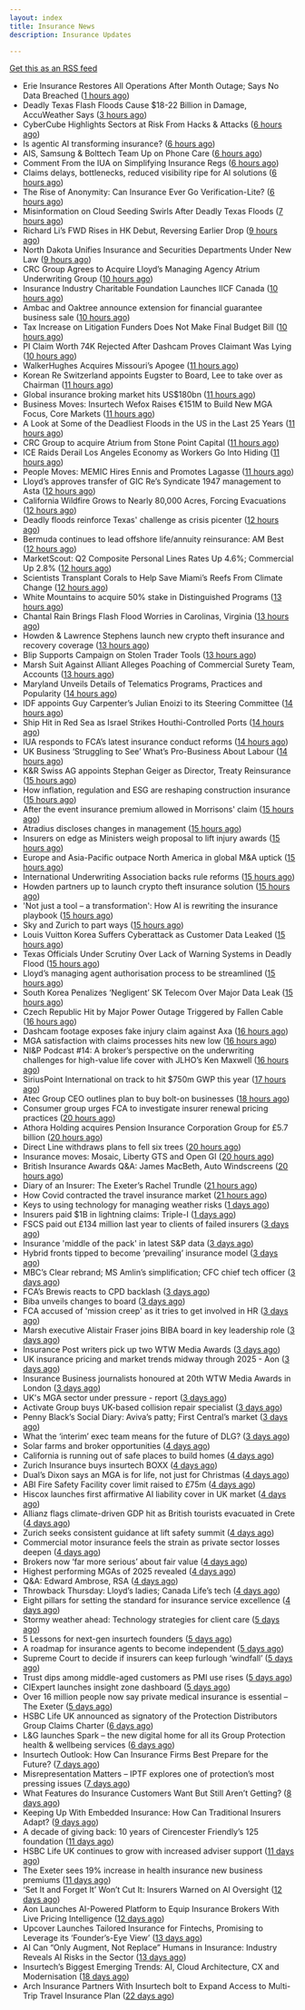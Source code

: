 ```yaml
---
layout: index
title: Insurance News
description: Insurance Updates

---
```


[Get this as an RSS feed](/insurance.rss)

<!-- news_marker starts -->
- Erie Insurance Restores All Operations After Month Outage; Says No Data Breached ([1 hours ago](https://www.insurancejournal.com/news/east/2025/07/07/830645.htm))
- Deadly Texas Flash Floods Cause $18-22 Billion in Damage, AccuWeather Says ([3 hours ago](https://www.insurancejournal.com/news/southcentral/2025/07/07/830621.htm))
- CyberCube Highlights Sectors at Risk From Hacks & Attacks ([6 hours ago](https://insurance-edge.net/2025/07/07/cybercube-highlights-sectors-at-risk-from-hacks-attacks/))
- Is agentic AI transforming insurance? ([6 hours ago](https://www.dig-in.com/opinion/is-agentic-ai-transforming-insurance))
- AIS, Samsung & Bolttech Team Up on Phone Care ([6 hours ago](https://insurance-edge.net/2025/07/07/ais-samsung-bolttech-team-up-on-phone-care/))
- Comment From the IUA on Simplifying Insurance Regs ([6 hours ago](https://insurance-edge.net/2025/07/07/comment-from-the-iua-on-simplifying-insurance-regs/))
- Claims delays, bottlenecks, reduced visibility ripe for AI solutions ([6 hours ago](https://www.dig-in.com/news/claims-delays-bottlenecks-visibility-ripe-for-ai-solutions))
- The Rise of Anonymity: Can Insurance Ever Go Verification-Lite? ([6 hours ago](https://insurance-edge.net/2025/07/07/the-rise-of-anonymity-can-insurance-ever-go-verification-lite/))
- Misinformation on Cloud Seeding Swirls After Deadly Texas Floods ([7 hours ago](https://www.insurancejournal.com/news/southcentral/2025/07/07/830597.htm))
- Richard Li’s FWD Rises in HK Debut, Reversing Earlier Drop ([9 hours ago](https://www.insurancejournal.com/news/international/2025/07/07/830542.htm))
- North Dakota Unifies Insurance and Securities Departments Under New Law ([9 hours ago](https://www.insurancejournal.com/news/midwest/2025/07/07/830567.htm))
- CRC Group Agrees to Acquire Lloyd’s Managing Agency Atrium Underwriting Group ([10 hours ago](https://www.insurancejournal.com/news/international/2025/07/07/830563.htm))
- Insurance Industry Charitable Foundation Launches IICF Canada ([10 hours ago](https://www.insurancejournal.com/services/newswire/2025/07/07/830559.htm))
- Ambac and Oaktree announce extension for financial guarantee business sale ([10 hours ago](https://www.reinsurancene.ws/ambac-and-oaktree-announce-extension-for-financial-guarantee-business-sale/))
- Tax Increase on Litigation Funders Does Not Make Final Budget Bill ([10 hours ago](https://www.insurancejournal.com/news/national/2025/07/07/830534.htm))
- PI Claim Worth 74K Rejected After Dashcam Proves Claimant Was Lying ([10 hours ago](https://insurance-edge.net/2025/07/07/pi-claim-worth-74k-rejected-after-dashcam-proves-claimant-was-lying/))
- WalkerHughes Acquires Missouri’s Apogee ([11 hours ago](https://www.insurancejournal.com/news/midwest/2025/07/07/830544.htm))
- Korean Re Switzerland appoints Eugster to Board, Lee to take over as Chairman ([11 hours ago](https://www.reinsurancene.ws/korean-re-switzerland-appoints-eugster-to-board-lee-to-take-over-as-chairman/))
- Global insurance broking market hits US$180bn ([11 hours ago](https://www.insurancebusinessmag.com/uk/news/breaking-news/global-insurance-broking-market-hits-us180bn-541683.aspx))
- Business Moves: Insurtech Wefox Raises €151M to Build New MGA Focus, Core Markets ([11 hours ago](https://www.insurancejournal.com/news/international/2025/07/07/830537.htm))
- A Look at Some of the Deadliest Floods in the US in the Last 25 Years ([11 hours ago](https://www.insurancejournal.com/news/national/2025/07/07/830523.htm))
- CRC Group to acquire Atrium from Stone Point Capital ([11 hours ago](https://www.reinsurancene.ws/crc-group-to-acquire-atrium-from-stone-point-capital/))
- ICE Raids Derail Los Angeles Economy as Workers Go Into Hiding ([11 hours ago](https://www.insurancejournal.com/news/west/2025/07/07/830529.htm))
- People Moves: MEMIC Hires Ennis and Promotes Lagasse ([11 hours ago](https://www.insurancejournal.com/news/east/2025/07/07/830184.htm))
- Lloyd’s approves transfer of GIC Re’s Syndicate 1947 management to Asta ([12 hours ago](https://www.reinsurancene.ws/lloyds-approves-transfer-of-gic-res-syndicate-1947-management-to-asta/))
- California Wildfire Grows to Nearly 80,000 Acres, Forcing Evacuations ([12 hours ago](https://www.insurancejournal.com/news/west/2025/07/07/830522.htm))
- Deadly floods reinforce Texas' challenge as crisis picenter ([12 hours ago](https://www.dig-in.com/articles/deadly-floods-reinforce-texas-challenge-as-crisis-picenter))
- Bermuda continues to lead offshore life/annuity reinsurance: AM Best ([12 hours ago](https://www.reinsurancene.ws/bermuda-continues-to-lead-offshore-life-annuity-reinsurance-am-best/))
- MarketScout: Q2 Composite Personal Lines Rates Up 4.6%; Commercial Up 2.8% ([12 hours ago](https://www.insurancejournal.com/news/national/2025/07/07/830511.htm))
- Scientists Transplant Corals to Help Save Miami’s Reefs From Climate Change ([12 hours ago](https://www.insurancejournal.com/news/southeast/2025/07/07/830514.htm))
- White Mountains to acquire 50% stake in Distinguished Programs ([13 hours ago](https://www.reinsurancene.ws/white-mountains-to-acquire-50-stake-in-distinguished-programs/))
- Chantal Rain Brings Flash Flood Worries in Carolinas, Virginia ([13 hours ago](https://www.insurancejournal.com/news/southeast/2025/07/07/830501.htm))
- Howden & Lawrence Stephens launch new crypto theft insurance and recovery coverage ([13 hours ago](https://www.reinsurancene.ws/howden-lawrence-stephens-launch-new-crypto-theft-insurance-and-recovery-coverage/))
- Blip Supports Campaign on Stolen Trader Tools ([13 hours ago](https://insurance-edge.net/2025/07/07/blip-supports-campaign-on-stolen-trader-tools/))
- Marsh Suit Against Alliant Alleges Poaching of Commercial Surety Team, Accounts ([13 hours ago](https://www.insurancejournal.com/news/national/2025/07/07/830360.htm))
- Maryland Unveils Details of Telematics Programs, Practices and Popularity ([14 hours ago](https://www.insurancejournal.com/news/east/2025/07/07/830458.htm))
- IDF appoints Guy Carpenter’s Julian Enoizi to its Steering Committee ([14 hours ago](https://www.reinsurancene.ws/idf-appoints-guy-carpenters-julian-enoizi-to-its-steering-committee/))
- Ship Hit in Red Sea as Israel Strikes Houthi-Controlled Ports ([14 hours ago](https://www.insurancejournal.com/news/international/2025/07/07/830465.htm))
- IUA responds to FCA’s latest insurance conduct reforms ([14 hours ago](https://www.reinsurancene.ws/iua-responds-to-fcas-latest-insurance-conduct-reforms/))
- UK Business ‘Struggling to See’ What’s Pro-Business About Labour ([14 hours ago](https://www.insurancejournal.com/news/international/2025/07/07/830420.htm))
- K&R Swiss AG appoints Stephan Geiger as Director, Treaty Reinsurance ([15 hours ago](https://www.reinsurancene.ws/kr-swiss-ag-appoints-stephan-geiger-as-director-treaty-reinsurance/))
- How inflation, regulation and ESG are reshaping construction insurance ([15 hours ago](https://www.insurancebusinessmag.com/uk/tv/how-inflation-regulation-and-esg-are-reshaping-construction-insurance-541632.aspx))
- After the event insurance premium allowed in Morrisons' claim ([15 hours ago](https://www.insurancebusinessmag.com/uk/news/legal-insights/after-the-event-insurance-premium-allowed-in-morrisons-claim-541630.aspx))
- Atradius discloses changes in management ([15 hours ago](https://www.insurancebusinessmag.com/uk/news/breaking-news/atradius-discloses-changes-in-management-541624.aspx))
- Insurers on edge as Ministers weigh proposal to lift injury awards ([15 hours ago](https://www.insurancebusinessmag.com/uk/news/breaking-news/insurers-on-edge-as-ministers-weigh-proposal-to-lift-injury-awards-541622.aspx))
- Europe and Asia-Pacific outpace North America in global M&A uptick ([15 hours ago](https://www.insurancebusinessmag.com/uk/news/breaking-news/europe-and-asiapacific-outpace-north-america-in-global-manda-uptick-541616.aspx))
- International Underwriting Association backs rule reforms ([15 hours ago](https://www.insurancebusinessmag.com/uk/news/breaking-news/international-underwriting-association-backs-rule-reforms-541615.aspx))
- Howden partners up to launch crypto theft insurance solution ([15 hours ago](https://www.insurancebusinessmag.com/uk/news/technology/howden-partners-up-to-launch-crypto-theft-insurance-solution-541613.aspx))
- 'Not just a tool – a transformation': How AI is rewriting the insurance playbook ([15 hours ago](https://www.insurancebusinessmag.com/uk/news/technology/not-just-a-tool--a-transformation-how-ai-is-rewriting-the-insurance-playbook-541635.aspx))
- Sky and Zurich to part ways ([15 hours ago](https://www.postonline.co.uk/news/7958081/sky-and-zurich-to-part-ways))
- Louis Vuitton Korea Suffers Cyberattack as Customer Data Leaked ([15 hours ago](https://www.insurancejournal.com/news/international/2025/07/07/830392.htm))
- Texas Officials Under Scrutiny Over Lack of Warning Systems in Deadly Flood ([15 hours ago](https://www.insurancejournal.com/news/southcentral/2025/07/07/830394.htm))
- Lloyd’s managing agent authorisation process to be streamlined ([15 hours ago](https://www.postonline.co.uk/regulation/7958088/lloyd%E2%80%99s-managing-agent-authorisation-process-to-be-streamlined))
- South Korea Penalizes ‘Negligent’ SK Telecom Over Major Data Leak ([15 hours ago](https://www.insurancejournal.com/news/international/2025/07/07/830388.htm))
- Czech Republic Hit by Major Power Outage Triggered by Fallen Cable ([16 hours ago](https://www.insurancejournal.com/news/international/2025/07/07/830382.htm))
- Dashcam footage exposes fake injury claim against Axa ([16 hours ago](https://www.postonline.co.uk/personal/7958087/dashcam-footage-exposes-%C2%A374000-fake-injury-claim-against-axa))
- MGA satisfaction with claims processes hits new low ([16 hours ago](https://www.postonline.co.uk/claims/7958078/mga-satisfaction-with-claims-processes-hits-new-low))
- NI&P Podcast #14: A broker’s perspective on the underwriting challenges for high-value life cover with JLHO’s Ken Maxwell ([16 hours ago](https://ifamagazine.com/nip-podcast-14-a-brokers-perspective-on-the-underwriting-challenges-for-high-value-life-cover-with-jlhos-ken-maxwell/))
- SiriusPoint International on track to hit $750m GWP this year ([17 hours ago](https://www.postonline.co.uk/commercial/7958085/siriuspoint-international-on-track-to-hit-750m-gwp-this-year))
- Atec Group CEO outlines plan to buy bolt-on businesses ([18 hours ago](https://www.postonline.co.uk/news/7958039/atec-group-ceo-outlines-plan-to-buy-bolt-on-businesses))
- Consumer group urges FCA to investigate insurer renewal pricing practices ([20 hours ago](https://www.insurancebusinessmag.com/uk/news/auto-motor/consumer-group-urges-fca-to-investigate-insurer-renewal-pricing-practices-541587.aspx))
- Athora Holding acquires Pension Insurance Corporation Group for £5.7 billion ([20 hours ago](https://www.insurancebusinessmag.com/uk/news/breaking-news/athora-holding-acquires-pension-insurance-corporation-group-for-5-7-billion-541586.aspx))
- Direct Line withdraws plans to fell six trees ([20 hours ago](https://www.insurancebusinessmag.com/uk/news/breaking-news/direct-line-withdraws-plans-to-fell-six-trees-541584.aspx))
- Insurance moves: Mosaic, Liberty GTS and Open GI ([20 hours ago](https://www.insurancebusinessmag.com/uk/news/breaking-news/insurance-moves-mosaic-liberty-gts-and-open-gi-541583.aspx))
- British Insurance Awards Q&A: James MacBeth, Auto Windscreens ([20 hours ago](https://www.postonline.co.uk/market-access/motor/7958074/british-insurance-awards-qa-james-macbeth-auto-windscreens))
- Diary of an Insurer: The Exeter’s Rachel Trundle ([21 hours ago](https://www.postonline.co.uk/people/7957519/diary-of-an-insurer-the-exeter%E2%80%99s-rachel-trundle))
- How Covid contracted the travel insurance market ([21 hours ago](https://www.postonline.co.uk/personal/7957923/how-covid-contracted-the-travel-insurance-market))
- Keys to using technology for managing weather risks ([1 days ago](https://www.dig-in.com/news/using-technology-to-manage-weather-risks))
- Insurers paid $1B in lightning claims: Triple-I ([1 days ago](https://www.dig-in.com/news/insurers-paid-1b-in-lightning-claims-triple-i))
- FSCS paid out £134 million last year to clients of failed insurers ([3 days ago](https://www.insurancebusinessmag.com/uk/news/breaking-news/fscs-paid-out-134-million-last-year-to-clients-of-failed-insurers-541517.aspx))
- Insurance 'middle of the pack' in latest S&P data ([3 days ago](https://www.insurancebusinessmag.com/uk/news/breaking-news/insurance-middle-of-the-pack-in-latest-sandp-data-541505.aspx))
- Hybrid fronts tipped to become ‘prevailing’ insurance model ([3 days ago](https://www.postonline.co.uk/news/7958080/hybrid-fronts-tipped-to-become-%E2%80%98prevailing%E2%80%99-insurance-model))
- MBC’s Clear rebrand; MS Amlin’s simplification; CFC chief tech officer ([3 days ago](https://www.postonline.co.uk/news/7958061/mbc%E2%80%99s-clear-rebrand-ms-amlin%E2%80%99s-simplification-cfc-chief-tech-officer))
- FCA’s Brewis reacts to CPD backlash ([3 days ago](https://www.postonline.co.uk/news/7958077/fca%E2%80%99s-brewis-reacts-to-cpd-backlash))
- Biba unveils changes to board ([3 days ago](https://www.postonline.co.uk/broker/7958072/biba-unveils-changes-to-board))
- FCA accused of 'mission creep' as it tries to get involved in HR ([3 days ago](https://www.insurancebusinessmag.com/uk/news/breaking-news/fca-accused-of-mission-creep-as-it-tries-to-get-involved-in-hr-541397.aspx))
- Marsh executive Alistair Fraser joins BIBA board in key leadership role ([3 days ago](https://www.insurancebusinessmag.com/uk/news/breaking-news/marsh-executive-alistair-fraser-joins-biba-board-in-key-leadership-role-541478.aspx))
- Insurance Post writers pick up two WTW Media Awards ([3 days ago](https://www.postonline.co.uk/news/7958073/insurance-post-writers-pick-up-two-wtw-media-awards))
- UK insurance pricing and market trends midway through 2025 - Aon ([3 days ago](https://www.insurancebusinessmag.com/uk/news/breaking-news/uk-insurance-pricing-and-market-trends-midway-through-2025--aon-541474.aspx))
- Insurance Business journalists honoured at 20th WTW Media Awards in London ([3 days ago](https://www.insurancebusinessmag.com/uk/news/breaking-news/insurance-business-journalists-honoured-at-20th-wtw-media-awards-in-london-541470.aspx))
- UK's MGA sector under pressure - report ([3 days ago](https://www.insurancebusinessmag.com/uk/news/breaking-news/uks-mga-sector-under-pressure--report-541467.aspx))
- Activate Group buys UK-based collision repair specialist ([3 days ago](https://www.insurancebusinessmag.com/uk/news/breaking-news/activate-group-buys-ukbased-collision-repair-specialist-541464.aspx))
- Penny Black’s Social Diary: Aviva’s patty; First Central’s market ([3 days ago](https://www.postonline.co.uk/people/7957842/penny-black%E2%80%99s-social-diary-aviva%E2%80%99s-patty-first-central%E2%80%99s-market))
- What the ‘interim’ exec team means for the future of DLG? ([3 days ago](https://www.postonline.co.uk/personal/7958068/what-the-%E2%80%98interim%E2%80%99-exec-team-means-for-the-future-of-dlg))
- Solar farms and broker opportunities ([4 days ago](https://www.insurancebusinessmag.com/uk/news/breaking-news/solar-farms-and-broker-opportunities-541410.aspx))
- California is running out of safe places to build homes ([4 days ago](https://www.dig-in.com/articles/california-is-running-out-of-safe-places-to-build-homes))
- Zurich Insurance buys insurtech BOXX ([4 days ago](https://www.dig-in.com/articles/zurich-insurance-buys-insurtech-boxx))
- Dual’s Dixon says an MGA is for life, not just for Christmas ([4 days ago](https://www.postonline.co.uk/news/7958070/dual%E2%80%99s-dixon-says-an-mga-is-for-life-not-just-for-christmas))
- ABI Fire Safety Facility cover limit raised to £75m ([4 days ago](https://www.postonline.co.uk/personal/7958069/abi-fire-safety-facility-cover-limit-raised-to-%C2%A375m))
- Hiscox launches first affirmative AI liability cover in UK market ([4 days ago](https://www.insurancebusinessmag.com/uk/news/cyber/hiscox-launches-first-affirmative-ai-liability-cover-in-uk-market-540863.aspx))
- Allianz flags climate-driven GDP hit as British tourists evacuated in Crete ([4 days ago](https://www.insurancebusinessmag.com/uk/news/breaking-news/allianz-flags-climatedriven-gdp-hit-as-british-tourists-evacuated-in-crete-541338.aspx))
- Zurich seeks consistent guidance at lift safety summit ([4 days ago](https://www.postonline.co.uk/commercial/7958060/zurich-seeks-consistent-guidance-at-lift-safety-summit))
- Commercial motor insurance feels the strain as private sector losses deepen ([4 days ago](https://www.insurancebusinessmag.com/uk/news/auto-motor/commercial-motor-insurance-feels-the-strain-as-private-sector-losses-deepen-541336.aspx))
- Brokers now ‘far more serious’ about fair value ([4 days ago](https://www.postonline.co.uk/broker/7958051/brokers-now-%E2%80%98far-more-serious%E2%80%99-about-fair-value))
- Highest performing MGAs of 2025 revealed ([4 days ago](https://www.postonline.co.uk/personal/7958065/highest-performing-mgas-of-2025-revealed))
- Q&A: Edward Ambrose, RSA ([4 days ago](https://www.postonline.co.uk/commercial/7957600/qa-rsa%E2%80%99s-edward-ambrose-on-insuring-climate-professionals))
- Throwback Thursday: Lloyd’s ladies; Canada Life’s tech ([4 days ago](https://www.postonline.co.uk/lloyd%E2%80%99slondon/7956733/throwback-thursday-lloyd%E2%80%99s-ladies-canada-life%E2%80%99s-tech))
- Eight pillars for setting the standard for insurance service excellence ([4 days ago](https://www.postonline.co.uk/claims/7958010/eight-pillars-for-setting-the-standard-for-insurance-service-excellence))
- Stormy weather ahead: Technology strategies for client care ([5 days ago](https://www.dig-in.com/opinion/technology-strategies-for-client-care-during-weather-perils))
- 5 Lessons for next-gen insurtech founders ([5 days ago](https://www.dig-in.com/opinion/5-lessons-for-next-gen-insurtech-founders))
- A roadmap for insurance agents to become independent ([5 days ago](https://www.dig-in.com/opinion/a-roadmap-for-insurance-agents-to-become-independent))
- Supreme Court to decide if insurers can keep furlough ‘windfall’ ([5 days ago](https://www.postonline.co.uk/commercial/7958063/supreme-court-to-decide-if-insurers-can-keep-furlough-%E2%80%98windfall%E2%80%99))
- Trust dips among middle-aged customers as PMI use rises ([5 days ago](https://ifamagazine.com/trust-dips-among-middle-aged-customers-as-pmi-use-rises/))
- CIExpert launches insight zone dashboard ([5 days ago](https://ifamagazine.com/ciexpert-launches-insight-zone-dashboard/))
- Over 16 million people now say private medical insurance is essential – The Exeter ([5 days ago](https://ifamagazine.com/over-16-million-people-now-say-private-medical-insurance-is-essential-the-exeter/))
- HSBC Life UK announced as signatory of the Protection Distributors Group Claims Charter ([6 days ago](https://ifamagazine.com/hsbc-life-uk-announced-as-signatory-of-the-protection-distributors-group-claims-charter/))
- L&G launches Spark – the new digital home for all its Group Protection health & wellbeing services ([6 days ago](https://ifamagazine.com/lg-launches-spark-the-new-digital-home-for-all-its-group-protection-health-wellbeing-services/))
- Insurtech Outlook: How Can Insurance Firms Best Prepare for the Future? ([7 days ago](https://thefintechtimes.com/insurtech-outlook-how-can-insurance-firms-best-prepare-for-the-future/))
- Misrepresentation Matters – IPTF explores one of protection’s most pressing issues ([7 days ago](https://ifamagazine.com/misrepresentation-matters-iptf-explores-one-of-protections-most-pressing-issues/))
- What Features do Insurance Customers Want But Still Aren’t Getting? ([8 days ago](https://thefintechtimes.com/what-features-do-insurance-customers-want-but-still-arent-getting/))
- Keeping Up With Embedded Insurance: How Can Traditional Insurers Adapt? ([9 days ago](https://thefintechtimes.com/keeping-up-with-embedded-insurance-how-can-traditional-insurers-adapt/))
- A decade of giving back: 10 years of Cirencester Friendly’s 125 foundation ([11 days ago](https://ifamagazine.com/a-decade-of-giving-back-10-years-of-cirencester-friendlys-125-foundation/))
- HSBC Life UK continues to grow with increased adviser support ([11 days ago](https://ifamagazine.com/hsbc-life-uk-continues-to-grow-with-increased-adviser-support/))
- The Exeter sees 19% increase in health insurance new business premiums ([11 days ago](https://ifamagazine.com/the-exeter-sees-19-increase-in-health-insurance-new-business-premiums/))
- ‘Set It and Forget It’ Won’t Cut It: Insurers Warned on AI Oversight ([12 days ago](https://thefintechtimes.com/set-it-and-forget-it-wont-cut-it-insurers-warned-on-ai-oversight/))
- Aon Launches AI-Powered Platform to Equip Insurance Brokers With Live Pricing Intelligence ([12 days ago](https://thefintechtimes.com/aon-launches-ai-powered-platform-to-equip-insurance-brokers-with-live-pricing-intelligence/))
- Upcover Launches Tailored Insurance for Fintechs, Promising to Leverage its ‘Founder’s-Eye View’ ([13 days ago](https://thefintechtimes.com/upcover-launches-tailored-insurance-for-fintechs-promising-to-leverage-its-founders-eye-view/))
- AI Can “Only Augment, Not Replace” Humans in Insurance: Industry Reveals AI Risks in the Sector ([13 days ago](https://thefintechtimes.com/ai-can-only-augment-not-replace-humans-in-insurance-industry-reveals-ai-risks-in-the-sector/))
- Insurtech’s Biggest Emerging Trends: AI, Cloud Architecture, CX and Modernisation ([18 days ago](https://thefintechtimes.com/insurtech-biggest-emerging-trends-ai-cloud-architecture-cx-and-data/))
- Arch Insurance Partners With Insurtech bolt to Expand Access to Multi-Trip Travel Insurance Plan ([22 days ago](https://thefintechtimes.com/arch-insurance-partners-with-insurtech-bolt-to-expand-access-to-multi-trip-travel-insurance-plan/))

<!-- news_marker ends -->